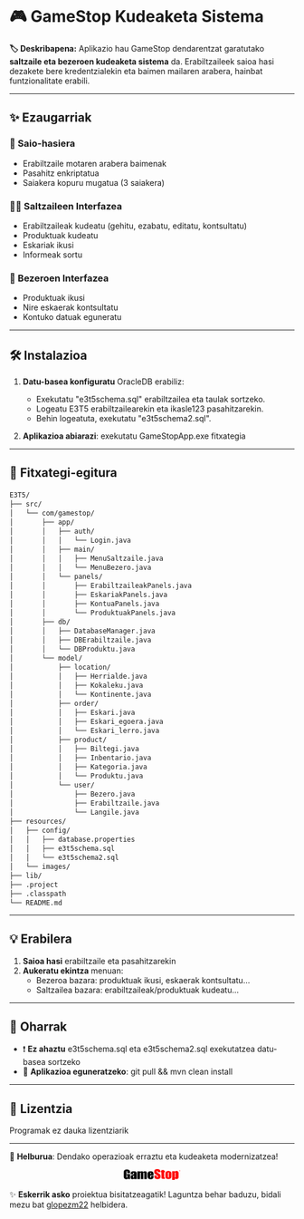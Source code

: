 # 🎮 GameStop Kudeaketa Sistema

**🏷️ Deskribapena:**
Aplikazio hau GameStop dendarentzat garatutako **saltzaile eta bezeroen kudeaketa sistema** da. Erabiltzaileek saioa hasi dezakete bere kredentzialekin eta baimen mailaren arabera, hainbat funtzionalitate erabili.

---

## ✨ Ezaugarriak

### 🔐 Saio-hasiera
- Erabiltzaile motaren arabera baimenak
- Pasahitz enkriptatua
- Saiakera kopuru mugatua (3 saiakera)

### 👨‍💼 Saltzaileen Interfazea
- Erabiltzaileak kudeatu (gehitu, ezabatu, editatu, kontsultatu)
- Produktuak kudeatu
- Eskariak ikusi
- Informeak sortu

### 👤 Bezeroen Interfazea
- Produktuak ikusi
- Nire eskaerak kontsultatu
- Kontuko datuak eguneratu

---

## 🛠️ Instalazioa

1. **Datu-basea konfiguratu** OracleDB erabiliz:
   - Exekutatu "e3t5schema.sql" erabiltzailea eta taulak sortzeko.
   - Logeatu E3T5 erabiltzailearekin eta ikasle123 pasahitzarekin.
   - Behin logeatuta, exekutatu "e3t5schema2.sql".

2. **Aplikazioa abiarazi**: exekutatu GameStopApp.exe fitxategia

---

## 📁 Fitxategi-egitura

```
E3T5/
├── src/
│   └── com/gamestop/
│       ├── app/
│       │   ├── auth/
│       │   │   └── Login.java
│       │   ├── main/ 
│       │   │   ├── MenuSaltzaile.java
│       │   │   └── MenuBezero.java
│       │   └── panels/
│       │       ├── ErabiltzaileakPanels.java
│       │       ├── EskariakPanels.java
│       │       ├── KontuaPanels.java
│       │       └── ProduktuakPanels.java
│       ├── db/
│       │   ├── DatabaseManager.java
│       │   ├── DBErabiltzaile.java
│       │   └── DBProduktu.java
│       └── model/
│           ├── location/
│           │   ├── Herrialde.java
│           │   ├── Kokaleku.java
│           │   └── Kontinente.java
│           ├── order/
│           │   ├── Eskari.java
│           │   ├── Eskari_egoera.java
│           │   └── Eskari_lerro.java
│           ├── product/
│           │   ├── Biltegi.java
│           │   ├── Inbentario.java
│           │   ├── Kategoria.java
│           │   └── Produktu.java
│           └── user/
│               ├── Bezero.java
│               ├── Erabiltzaile.java
│               └── Langile.java
├── resources/
│   ├── config/
│   │   ├── database.properties
│   │   ├── e3t5schema.sql
│   │   └── e3t5schema2.sql
│   └── images/
├── lib/
├── .project
├── .classpath
└── README.md
```

---

## 💡 Erabilera

1. **Saioa hasi** erabiltzaile eta pasahitzarekin
2. **Aukeratu ekintza** menuan:
   - Bezeroa bazara: produktuak ikusi, eskaerak kontsultatu...
   - Saltzailea bazara: erabiltzaileak/produktuak kudeatu...

---

## 🛑 Oharrak

- ❗ **Ez ahaztu** e3t5schema.sql eta e3t5schema2.sql exekutatzea datu-basea sortzeko
- 🔄 **Aplikazioa eguneratzeko**: git pull && mvn clean install

---

## 📜 Lizentzia
Programak ez dauka lizentziarik

---

🎯 **Helburua**: Dendako operazioak erraztu eta kudeaketa modernizatzea!

<p align="center"> <img src="resources/images/GameStop.png" width="100" alt="GameStop Logo"> </p>

✨ **Eskerrik asko** proiektua bisitatzeagatik! Laguntza behar baduzu, bidali mezu bat [glopezm22](mailto:glopezm22@fpsanturtzilh.eus) helbidera.